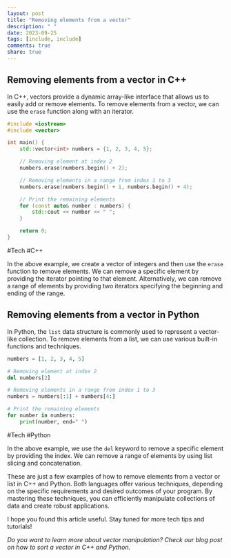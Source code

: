 ```yaml
---
layout: post
title: "Removing elements from a vector"
description: " "
date: 2023-09-25
tags: [include, include]
comments: true
share: true
---
```


## Removing elements from a vector in C++

In C++, vectors provide a dynamic array-like interface that allows us to easily add or remove elements. To remove elements from a vector, we can use the `erase` function along with an iterator.

```cpp
#include <iostream>
#include <vector>

int main() {
    std::vector<int> numbers = {1, 2, 3, 4, 5};

    // Removing element at index 2
    numbers.erase(numbers.begin() + 2);

    // Removing elements in a range from index 1 to 3
    numbers.erase(numbers.begin() + 1, numbers.begin() + 4);

    // Print the remaining elements
    for (const auto& number : numbers) {
        std::cout << number << " ";
    }

    return 0;
}
```
#Tech #C++

In the above example, we create a vector of integers and then use the `erase` function to remove elements. We can remove a specific element by providing the iterator pointing to that element. Alternatively, we can remove a range of elements by providing two iterators specifying the beginning and ending of the range.

## Removing elements from a vector in Python

In Python, the `list` data structure is commonly used to represent a vector-like collection. To remove elements from a list, we can use various built-in functions and techniques.

```python
numbers = [1, 2, 3, 4, 5]

# Removing element at index 2
del numbers[2]

# Removing elements in a range from index 1 to 3
numbers = numbers[:1] + numbers[4:]

# Print the remaining elements
for number in numbers:
    print(number, end=" ")
```
#Tech #Python

In the above example, we use the `del` keyword to remove a specific element by providing the index. We can remove a range of elements by using list slicing and concatenation.

These are just a few examples of how to remove elements from a vector or list in C++ and Python. Both languages offer various techniques, depending on the specific requirements and desired outcomes of your program. By mastering these techniques, you can efficiently manipulate collections of data and create robust applications.

I hope you found this article useful. Stay tuned for more tech tips and tutorials!

*Do you want to learn more about vector manipulation? Check our blog post on how to sort a vector in C++ and Python.*